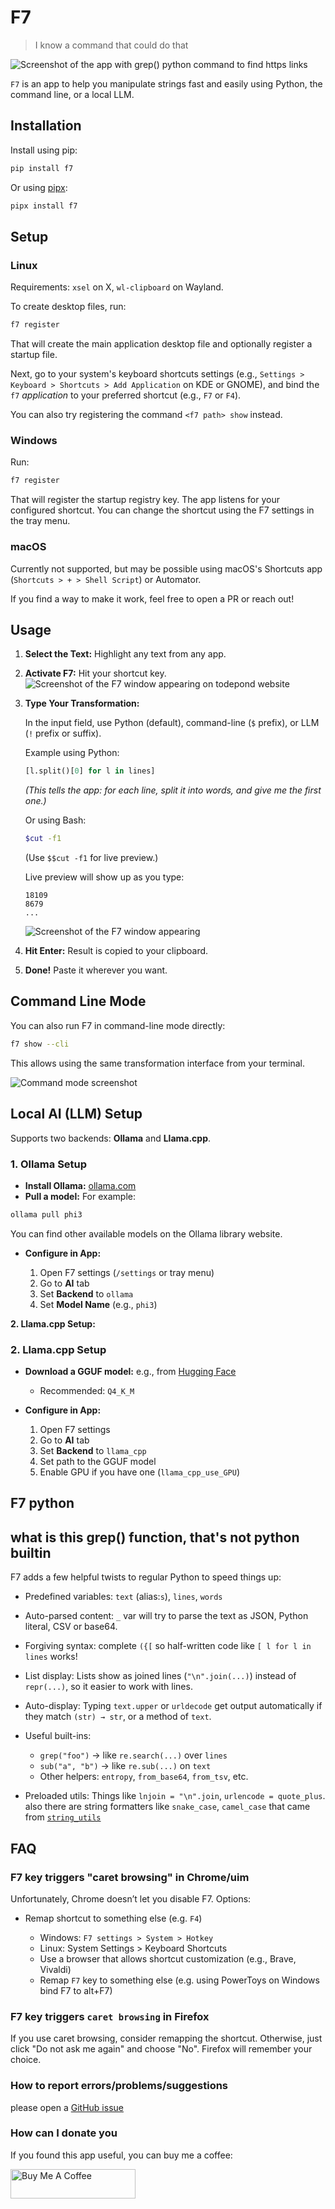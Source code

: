 # F7
> I know a command that could do that

![Screenshot of the app with grep() python command to find https links](./screenshots/hyperland-pygrep.png)

`F7` is an app to help you manipulate strings fast and easily using Python, the command line, or a local LLM.

## Installation
Install using pip:
```bash
pip install f7
```

Or using [pipx](https://github.com/pypa/pipx):

```bash
pipx install f7
```

<!-- In the future, maybe GitHub Releases -->

## Setup
### Linux

Requirements: `xsel` on X, `wl-clipboard` on Wayland.

To create desktop files, run:

```bash
f7 register
```

That will create the main application desktop file and optionally register a startup file.

Next, go to your system's keyboard shortcuts settings (e.g., `Settings > Keyboard > Shortcuts > Add Application` on KDE or GNOME), and bind the `f7` *application* to your preferred shortcut (e.g., `F7` or `F4`).

You can also try registering the command `<f7 path> show` instead.

### Windows

Run:

```bash
f7 register
```

That will register the startup registry key. The app listens for your configured shortcut. You can change the shortcut using the F7 settings in the tray menu.

### macOS

Currently not supported, but may be possible using macOS's Shortcuts app (`Shortcuts > + > Shell Script`) or Automator.

If you find a way to make it work, feel free to open a PR or reach out!

## Usage

1. **Select the Text:** Highlight any text from any app.

2. **Activate F7:** Hit your shortcut key.
   ![Screenshot of the F7 window appearing on todepond website](./screenshots/f7-opening.png)

3. **Type Your Transformation:**

   In the input field, use Python (default), command-line (`$` prefix), or LLM (`!` prefix or suffix).

   Example using Python:

   ```python
   [l.split()[0] for l in lines]
   ```

   *(This tells the app: for each line, split it into words, and give me the first one.)*

   Or using Bash:

   ```bash
   $cut -f1
   ```

   (Use `$$cut -f1` for live preview.)

   Live preview will show up as you type:

   ```
   18109
   8679
   ...
   ```

   ![Screenshot of the F7 window appearing](./screenshots/f7-todepond-python.png)

4. **Hit Enter:** Result is copied to your clipboard.

5. **Done!** Paste it wherever you want.

## Command Line Mode

You can also run F7 in command-line mode directly:

```bash
f7 show --cli
```

This allows using the same transformation interface from your terminal.

![Command mode screenshot](./screenshots/f7-command-mode.png)

## Local AI (LLM) Setup

Supports two backends: **Ollama** and **Llama.cpp**.

### 1. Ollama Setup

* **Install Ollama:** [ollama.com](https://ollama.com/)
* **Pull a model:** For example:

```bash
ollama pull phi3
```

You can find other available models on the Ollama library website.

* **Configure in App:**

  1. Open F7 settings (`/settings` or tray menu)
  2. Go to **AI** tab
  3. Set **Backend** to `ollama`
  4. Set **Model Name** (e.g., `phi3`)

**2. Llama.cpp Setup:**
### 2. Llama.cpp Setup

* **Download a GGUF model:** e.g., from [Hugging Face](https://huggingface.co/TheBloke/Mistral-7B-Instruct-v0.2-GGUF/tree/main)

  * Recommended: `Q4_K_M`

* **Configure in App:**

  1. Open F7 settings
  2. Go to **AI** tab
  3. Set **Backend** to `llama_cpp`
  4. Set path to the GGUF model
  5. Enable GPU if you have one (`llama_cpp_use_GPU`)

## F7 python
## what is this grep() function, that's not python builtin
F7 adds a few helpful twists to regular Python to speed things up:
* Predefined variables: `text` (alias:`s`), `lines`, `words`
* Auto-parsed content: `_` var will try to parse the text as JSON, Python literal, CSV or base64.

* Forgiving syntax: complete `({[` so half-written code like `[ l for l in lines` works!

- List display: Lists show as joined lines (`"\n".join(...)`) instead of `repr(...)`, so it easier to work with lines.

- Auto-display: Typing `text.upper` or `urldecode` get output automatically if they match `(str) → str`, or a method of `text`.
- Useful built-ins:
  - `grep("foo")` → like `re.search(...)` over `lines`
  - `sub("a", "b")` → like `re.sub(...)` on `text`
  - Other helpers: `entropy`, `from_base64`, `from_tsv`, etc.
- Preloaded utils: Things like `lnjoin = "\n".join`, `urlencode = quote_plus`. also there are string formatters like `snake_case`, `camel_case` that came from [`string_utils`](https://pypi.org/project/python-string-utils)

## FAQ

### F7 key triggers "caret browsing" in Chrome/uim

Unfortunately, Chrome doesn’t let you disable F7. Options:
* Remap shortcut to something else (e.g. `F4`)

  * Windows: `F7 settings > System > Hotkey`
  * Linux: System Settings > Keyboard Shortcuts
  * Use a browser that allows shortcut customization (e.g., Brave, Vivaldi)
  * Remap `F7` key to something else (e.g. using PowerToys on Windows bind F7 to alt+F7)

### F7 key triggers `caret browsing` in Firefox
If you use caret browsing, consider remapping the shortcut. Otherwise, just click "Do not ask me again" and choose "No".
Firefox will remember your choice.

### How to report errors/problems/suggestions

please open a [GitHub issue](https://github.com/matan-h/F7/issues)

### How can I donate you

If you found this app useful, you can buy me a coffee:

<a href="https://www.buymeacoffee.com/matanh" target="_blank"><img src="https://cdn.buymeacoffee.com/buttons/default-blue.png" alt="Buy Me A Coffee" height="47" width="200"></a>